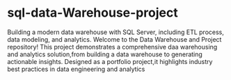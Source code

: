 # sql-data-Warehouse-project
Building a modern data warehouse with SQL Server, including ETL process, data modeling, and analytics.
Welcome to the Data Warehouse and Project repository!
This project demonstrates a comprehensive daa warehousing and analytics
solution,from building a data warehouse to generating actionable insights.
Designed as a portfolio project,it highlights industry best practices in data
engineering and analytics

